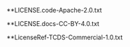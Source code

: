 **LICENSE.code-Apache-2.0.txt


**​LICENSE.docs-CC-BY-4.0.txt


**​LicenseRef-TCDS-Commercial-1.0.txt
